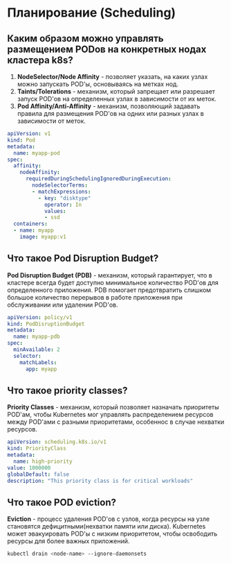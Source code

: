 # Планирование (Scheduling)

## Каким образом можно управлять размещением PODов на конкретных нодах кластера k8s?

1. **NodeSelector/Node Affinity** - позволяет указать, на каких узлах можно запускать POD'ы, основываясь на метках нод. 
2. **Taints/Tolerations** - механизм, который запрещает или разрешает запуск POD'ов на определенных узлах в зависимости от их меток. 
3. **Pod Affinity/Anti-Affinity** - механизм, позволяющий задавать правила для размещения POD'ов на одних или разных узлах в зависимости от меток.

```yaml
apiVersion: v1
kind: Pod
metadata:
  name: myapp-pod
spec:
  affinity:
    nodeAffinity:
      requiredDuringSchedulingIgnoredDuringExecution:
        nodeSelectorTerms:
        - matchExpressions:
          - key: "disktype"
            operator: In
            values:
            - ssd
  containers:
  - name: myapp
    image: myapp:v1
```

## Что такое Pod Disruption Budget?

**Pod Disruption Budget (PDB)** - механизм, который гарантирует, что в кластере всегда будет доступно минимальное количество POD'ов для определенного приложения.
PDB помогает предотвратить слишком большое количество перерывов в работе приложения при обслуживании или удалении POD'ов.

```yaml
apiVersion: policy/v1
kind: PodDisruptionBudget
metadata:
  name: myapp-pdb
spec:
  minAvailable: 2
  selector:
    matchLabels:
      app: myapp
```

## Что такое priority classes?

**Priority Classes** - механизм, который позволяет назначать приоритеты POD'ам, чтобы Kubernetes мог управлять распределением ресурсов между POD'ами с разными приоритетами, особеннос в случае нехватки ресурсов.

```yaml
apiVersion: scheduling.k8s.io/v1
kind: PriorityClass
metadata:
  name: high-priority
value: 1000000
globalDefault: false
description: "This priority class is for critical workloads"
```

## Что такое POD eviction?

**Eviction** - процесс удаления POD'ов с узлов, когда ресурсы на узле становятся дефицитными(нехватки памяти или диска).
Kubernetes может эвакуировать POD'ы с низким приоритетом, чтобы освободить ресурсы для более важных приложений.

```sh
kubectl drain <node-name> --ignore-daemonsets
```
